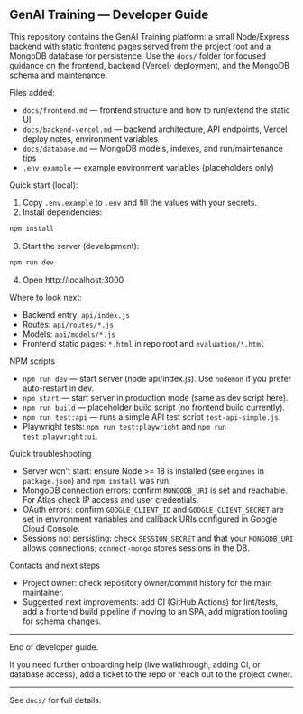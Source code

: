 ## GenAI Training — Developer Guide

This repository contains the GenAI Training platform: a small Node/Express backend with static frontend pages served from the project root and a MongoDB database for persistence. Use the `docs/` folder for focused guidance on the frontend, backend (Vercel) deployment, and the MongoDB schema and maintenance.

Files added:
- `docs/frontend.md` — frontend structure and how to run/extend the static UI
- `docs/backend-vercel.md` — backend architecture, API endpoints, Vercel deploy notes, environment variables
- `docs/database.md` — MongoDB models, indexes, and run/maintenance tips
- `.env.example` — example environment variables (placeholders only)

Quick start (local):

1. Copy `.env.example` to `.env` and fill the values with your secrets.
2. Install dependencies:

```bash
npm install
```

3. Start the server (development):

```bash
npm run dev
```

4. Open http://localhost:3000

Where to look next:
- Backend entry: `api/index.js`
- Routes: `api/routes/*.js`
- Models: `api/models/*.js`
- Frontend static pages: `*.html` in repo root and `evaluation/*.html`

NPM scripts
- `npm run dev` — start server (node api/index.js). Use `nodemon` if you prefer auto-restart in dev.
- `npm start` — start server in production mode (same as dev script here).
- `npm run build` — placeholder build script (no frontend build currently).
- `npm run test:api` — runs a simple API test script `test-api-simple.js`.
- Playwright tests: `npm run test:playwright` and `npm run test:playwright:ui`.

Quick troubleshooting
- Server won't start: ensure Node >= 18 is installed (see `engines` in `package.json`) and `npm install` was run.
- MongoDB connection errors: confirm `MONGODB_URI` is set and reachable. For Atlas check IP access and user credentials.
- OAuth errors: confirm `GOOGLE_CLIENT_ID` and `GOOGLE_CLIENT_SECRET` are set in environment variables and callback URIs configured in Google Cloud Console.
- Sessions not persisting: check `SESSION_SECRET` and that your `MONGODB_URI` allows connections; `connect-mongo` stores sessions in the DB.

Contacts and next steps
- Project owner: check repository owner/commit history for the main maintainer.
- Suggested next improvements: add CI (GitHub Actions) for lint/tests, add a frontend build pipeline if moving to an SPA, add migration tooling for schema changes.

---
End of developer guide.


If you need further onboarding help (live walkthrough, adding CI, or database access), add a ticket to the repo or reach out to the project owner.

---
See `docs/` for full details.
